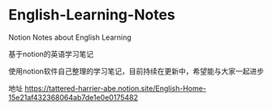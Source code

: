 # English-Learning-Notes
Notion Notes about English Learning

基于notion的英语学习笔记

使用notion软件自己整理的学习笔记，目前持续在更新中，希望能与大家一起进步

地址 https://tattered-harrier-abe.notion.site/English-Home-15e21af432368064ab7de1e0e0175482
